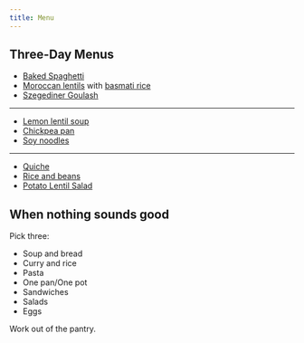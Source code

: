 ```yaml
---
title: Menu
---
```


## Three-Day Menus

* [Baked Spaghetti](book/grains/noodles/baked-spaghetti.md)
* [Moroccan lentils](book/legumes/lentils/moroccan-lentils.md) with [basmati rice](book/grains/rice/basmati-rice.md)
* [Szegediner Goulash](book/vegetables/potatoes/szegediner-potato-goulash.md)

---

* [Lemon lentil soup](book/soups/lemon-lentil-soup.md)
* [Chickpea pan](book/legumes/chickpea-pan.md)
* [Soy noodles](book/grains/noodles/soy-noodles.md)

---

* [Quiche](book/eggs/quiche.md)
* [Rice and beans](book/legumes/rice-and-beans.md)
* [Potato Lentil Salad](book/salads/potato-salad.md)


## When nothing sounds good

Pick three:

* Soup and bread
* Curry and rice
* Pasta
* One pan/One pot
* Sandwiches
* Salads
* Eggs

Work out of the pantry.
